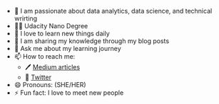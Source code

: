 

- 🔭 I am passionate about data analytics, data science, and technical wrirting
- 👩‍🎓 Udacity Nano Degree
- 🌱 I love to learn new things daily
- 👯 I am sharing my knowledge through my blog posts 
- 💬 Ask me about my learning journey
- 📫 How to reach me: 
  - :pen: [Medium articles](https://medium.com/@edithngozi01)
  - :office: [Twitter](https://twitter.com/NgoziEdithA)
- 😄 Pronouns: (SHE/HER)
- ⚡ Fun fact: I love to meet new people
